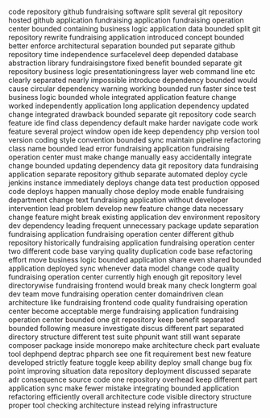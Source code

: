 code repository github fundraising software split several git repository hosted github application fundraising application fundraising operation center bounded containing business logic application data bounded split git repository rewrite fundraising application introduced concept bounded better enforce architectural separation bounded put separate github repository time independence surfacelevel deep depended database abstraction library fundraisingstore fixed benefit bounded separate git repository business logic presentationingress layer web command line etc clearly separated nearly impossible introduce dependency bounded would cause circular dependency warning working bounded run faster since test business logic bounded whole integrated application feature change worked independently application long application dependency updated change integrated drawback bounded separate git repository code search feature ide find class dependency default make harder navigate code work feature several project window open ide keep dependency php version tool version coding style convention bounded sync maintain pipeline refactoring class name bounded lead error fundraising application fundraising operation center must make change manually easy accidentally integrate change bounded updating dependency data git repository data fundraising application separate repository github separate automated deploy cycle jenkins instance immediately deploys change data test production opposed code deploys happen manually chose deploy mode enable fundraising department change text fundraising application without developer intervention lead problem develop new feature change data necessary change feature might break existing application dev environment repository dev dependency leading frequent unnecessary package update separation fundraising application fundraising operation center different github repository historically fundraising application fundraising operation center two different code base varying quality duplication code base refactoring effort move business logic bounded application share even shared bounded application deployed sync whenever data model change code quality fundraising operation center currently high enough git repository level directorywise fundraising frontend would break many check longterm goal dev team move fundraising operation center domaindriven clean architecture like fundraising frontend code quality fundraising operation center become acceptable merge fundraising application fundraising operation center bounded one git repository keep benefit separated bounded following measure investigate discus different part separated directory structure different test suite phpunit want still want separate composer package inside monorepo make architecture check part evaluate tool dephpend deptrac phparch see one fit requirement best new feature developed strictly feature toggle keep ability deploy small change bug fix point improving situation data repository deployment discussed separate adr consequence source code one repository overhead keep different part application sync make fewer mistake integrating bounded application refactoring efficiently overall architecture code visible directory structure proper tool checking architecture instead relying infrastructure